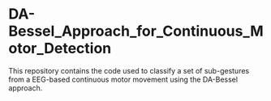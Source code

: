 # DA-Bessel_Approach_for_Continuous_Motor_Detection
This repository contains the code used to classify a set of sub-gestures from a EEG-based continuous motor movement using the DA-Bessel approach.
